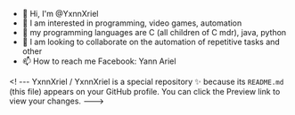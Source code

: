 - 👋 Hi, I'm @YxnnXriel
- 👀 I am interested in programming, video games, automation
- 🌱 my programming languages are C (all children of C mdr), java, python
- 💞️ I am looking to collaborate on the automation of repetitive tasks and other
- 📫 How to reach me Facebook: Yann Ariel

<! ---
YxnnXriel / YxnnXriel is a special repository ✨ because its `README.md` (this file) appears on your GitHub profile.
You can click the Preview link to view your changes.
--->
